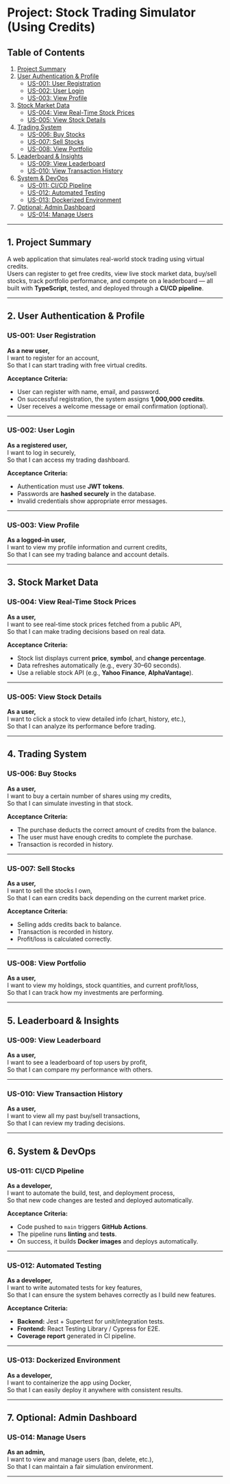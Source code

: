 # Project: Stock Trading Simulator (Using Credits)

## Table of Contents
1. [Project Summary](#1-project-summary)
2. [User Authentication & Profile](#2-user-authentication--profile)
   - [US-001: User Registration](#us-001-user-registration)
   - [US-002: User Login](#us-002-user-login)
   - [US-003: View Profile](#us-003-view-profile)
3. [Stock Market Data](#3-stock-market-data)
   - [US-004: View Real-Time Stock Prices](#us-004-view-real-time-stock-prices)
   - [US-005: View Stock Details](#us-005-view-stock-details)
4. [Trading System](#4-trading-system)
   - [US-006: Buy Stocks](#us-006-buy-stocks)
   - [US-007: Sell Stocks](#us-007-sell-stocks)
   - [US-008: View Portfolio](#us-008-view-portfolio)
5. [Leaderboard & Insights](#5-leaderboard--insights)
   - [US-009: View Leaderboard](#us-009-view-leaderboard)
   - [US-010: View Transaction History](#us-010-view-transaction-history)
6. [System & DevOps](#6-system--devops)
   - [US-011: CI/CD Pipeline](#us-011-cicd-pipeline)
   - [US-012: Automated Testing](#us-012-automated-testing)
   - [US-013: Dockerized Environment](#us-013-dockerized-environment)
7. [Optional: Admin Dashboard](#7-optional-admin-dashboard)
   - [US-014: Manage Users](#us-014-manage-users)

---

## 1. Project Summary

A web application that simulates real-world stock trading using virtual credits.  
Users can register to get free credits, view live stock market data, buy/sell stocks, track portfolio performance, and compete on a leaderboard — all built with **TypeScript**, tested, and deployed through a **CI/CD pipeline**.

---

## 2. User Authentication & Profile

### US-001: User Registration
**As a new user,**  
I want to register for an account,  
So that I can start trading with free virtual credits.

**Acceptance Criteria:**
- User can register with name, email, and password.
- On successful registration, the system assigns **1,000,000 credits**.
- User receives a welcome message or email confirmation (optional).

---

### US-002: User Login
**As a registered user,**  
I want to log in securely,  
So that I can access my trading dashboard.

**Acceptance Criteria:**
- Authentication must use **JWT tokens**.
- Passwords are **hashed securely** in the database.
- Invalid credentials show appropriate error messages.

---

### US-003: View Profile
**As a logged-in user,**  
I want to view my profile information and current credits,  
So that I can see my trading balance and account details.

---

## 3. Stock Market Data

### US-004: View Real-Time Stock Prices
**As a user,**  
I want to see real-time stock prices fetched from a public API,  
So that I can make trading decisions based on real data.

**Acceptance Criteria:**
- Stock list displays current **price**, **symbol**, and **change percentage**.
- Data refreshes automatically (e.g., every 30–60 seconds).
- Use a reliable stock API (e.g., **Yahoo Finance**, **AlphaVantage**).

---

### US-005: View Stock Details
**As a user,**  
I want to click a stock to view detailed info (chart, history, etc.),  
So that I can analyze its performance before trading.

---

## 4. Trading System

### US-006: Buy Stocks
**As a user,**  
I want to buy a certain number of shares using my credits,  
So that I can simulate investing in that stock.

**Acceptance Criteria:**
- The purchase deducts the correct amount of credits from the balance.
- The user must have enough credits to complete the purchase.
- Transaction is recorded in history.

---

### US-007: Sell Stocks
**As a user,**  
I want to sell the stocks I own,  
So that I can earn credits back depending on the current market price.

**Acceptance Criteria:**
- Selling adds credits back to balance.
- Transaction is recorded in history.
- Profit/loss is calculated correctly.

---

### US-008: View Portfolio
**As a user,**  
I want to view my holdings, stock quantities, and current profit/loss,  
So that I can track how my investments are performing.

---

## 5. Leaderboard & Insights

### US-009: View Leaderboard
**As a user,**  
I want to see a leaderboard of top users by profit,  
So that I can compare my performance with others.

---

### US-010: View Transaction History
**As a user,**  
I want to view all my past buy/sell transactions,  
So that I can review my trading decisions.

---

## 6. System & DevOps

### US-011: CI/CD Pipeline
**As a developer,**  
I want to automate the build, test, and deployment process,  
So that new code changes are tested and deployed automatically.

**Acceptance Criteria:**
- Code pushed to `main` triggers **GitHub Actions**.
- The pipeline runs **linting** and **tests**.
- On success, it builds **Docker images** and deploys automatically.

---

### US-012: Automated Testing
**As a developer,**  
I want to write automated tests for key features,  
So that I can ensure the system behaves correctly as I build new features.

**Acceptance Criteria:**
- **Backend:** Jest + Supertest for unit/integration tests.  
- **Frontend:** React Testing Library / Cypress for E2E.  
- **Coverage report** generated in CI pipeline.

---

### US-013: Dockerized Environment
**As a developer,**  
I want to containerize the app using Docker,  
So that I can easily deploy it anywhere with consistent results.

---

## 7. Optional: Admin Dashboard

### US-014: Manage Users
**As an admin,**  
I want to view and manage users (ban, delete, etc.),  
So that I can maintain a fair simulation environment.

---
